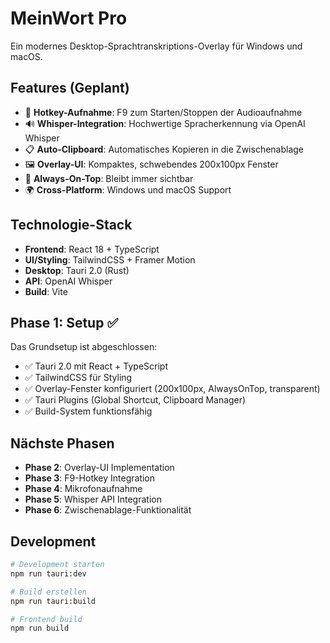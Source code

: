 # MeinWort Pro

Ein modernes Desktop-Sprachtranskriptions-Overlay für Windows und macOS.

## Features (Geplant)

- 🎤 **Hotkey-Aufnahme**: F9 zum Starten/Stoppen der Audioaufnahme
- 🔊 **Whisper-Integration**: Hochwertige Spracherkennung via OpenAI Whisper
- 📋 **Auto-Clipboard**: Automatisches Kopieren in die Zwischenablage
- 🖼️ **Overlay-UI**: Kompaktes, schwebendes 200x100px Fenster
- 🎯 **Always-On-Top**: Bleibt immer sichtbar
- 🌍 **Cross-Platform**: Windows und macOS Support

## Technologie-Stack

- **Frontend**: React 18 + TypeScript
- **UI/Styling**: TailwindCSS + Framer Motion
- **Desktop**: Tauri 2.0 (Rust)
- **API**: OpenAI Whisper
- **Build**: Vite

## Phase 1: Setup ✅

Das Grundsetup ist abgeschlossen:

- ✅ Tauri 2.0 mit React + TypeScript
- ✅ TailwindCSS für Styling
- ✅ Overlay-Fenster konfiguriert (200x100px, AlwaysOnTop, transparent)
- ✅ Tauri Plugins (Global Shortcut, Clipboard Manager)
- ✅ Build-System funktionsfähig

## Nächste Phasen

- **Phase 2**: Overlay-UI Implementation
- **Phase 3**: F9-Hotkey Integration  
- **Phase 4**: Mikrofonaufnahme
- **Phase 5**: Whisper API Integration
- **Phase 6**: Zwischenablage-Funktionalität

## Development

```bash
# Development starten
npm run tauri:dev

# Build erstellen
npm run tauri:build

# Frontend build
npm run build
```